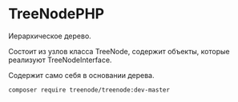 # TreeNodePHP

Иерархическое дерево. 

Состоит из узлов класса TreeNode,
содержит объекты, которые реализуют TreeNodeInterface.
 
Содержит само себя в основании дерева.

<code>composer require treenode/treenode:dev-master</code>